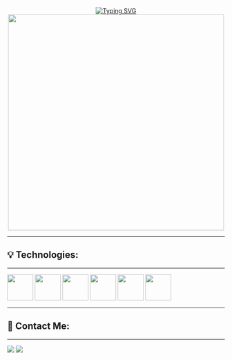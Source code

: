 <div align="center">
<a href="https://git.io/typing-svg"><img src="https://readme-typing-svg.demolab.com?font=Fira+Code&weight=600&size=26&pause=1000&color=F48222&center=true&vCenter=true&width=490&height=70&lines=Welcome!+My+name+is+Nath%C3%A1lia+++%3A);I'm+a+Developer." alt="Typing SVG" /></a>

</div>
<div align="center">         
<img src="https://github.com/NathaliaNogueira/NathaliaNogueira/assets/94802675/d96e5054-204d-4760-b1f4-3237e86475a4" width = "500px" />

</div>
<hr>

<h2>&#128161; Technologies: </h2> 
<hr>
<div display: inline-block>
<img src="https://cdn.jsdelivr.net/gh/devicons/devicon/icons/python/python-original.svg" width = "60px"/> <img src="https://cdn.jsdelivr.net/gh/devicons/devicon/icons/javascript/javascript-original.svg" width = "60px" /> <img src="https://cdn.jsdelivr.net/gh/devicons/devicon/icons/html5/html5-original.svg" width = "60px" /> <img src="https://cdn.jsdelivr.net/gh/devicons/devicon/icons/css3/css3-original.svg" width = "60px" /> <img src="https://cdn.jsdelivr.net/gh/devicons/devicon/icons/postgresql/postgresql-original.svg" width = "60px" /> <img src="https://cdn.jsdelivr.net/gh/devicons/devicon/icons/git/git-original.svg" width = "60px"/>

<hr>
<h2>&#128233; Contact Me:</h2>
<hr>
<div>
<a href = "mailto:nathaliancorrea@gmail.com"><img src="https://img.shields.io/badge/Gmail-D14836?style=for-the-badge&logo=gmail&logoColor=white" target="_blank"></a>
<a href="https://www.linkedin.com/in/nathalia-nogueira12/" target="_blank"><img src="https://img.shields.io/badge/-LinkedIn-%230077B5?style=for-the-badge&logo=linkedin&logoColor=white" target="_blank"></a>   
</div>



